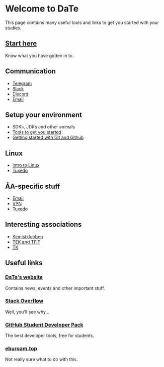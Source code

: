 # Welcome to DaTe

This page contains many useful tools and links to get you started with your studies.

## [Start here](WELCOME.md)

Know what you have gotten in to.

## Communication

* [Telegram](COMMUNICATION.md#telegram)
* [Slack](COMMUNICATION.md#slack)
* [Discord](COMMUNICATION.md#discord)
* [Email](COMMUNICATION.md#email)

## Setup your environment

* SDKs, JDKs and other animals
* [Tools to get you started](TOOLS.md)
* [Getting started with Git and Github](GIT.md)

## Linux

* [Intro to Linux](https://docs.google.com/presentation/d/12smuo8uizgCNLvvugv8xyUZyaep_TKsEY5RcV4b7Z0g/edit?usp=sharing)
* [Tuxedo](TUXEDO.md)

## ÅA-specific stuff

* [Email](ABO.md#email)
* [VPN](ABO.md#vpn)
* [Tuxedo](TUXEDO.md)

## Interesting associations

* [Kemistklubben](https://kemistklubben.abo.fi)
* [TEK and TFiF](TEKTFIF.md)
* [TK](http://teekkarikomissio.utu.fi/sv/)

## Useful links

### [DaTe's website](https://date.abo.fi)

Contains news, events and other important stuff.

### [Stack Overflow](https://stackoverflow.com)

Well, you'll see why...

### [GitHub Student Developer Pack](https://education.github.com/pack)

The best developer tools, free for students.

### [eburoam.top](http://eburoam.top)

Not really sure what to do with this.
